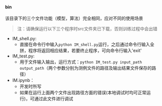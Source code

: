 #### bin
该目录下的三个文件功能（模型，算法）完全相同，应对不同的使用场景
> 注：请确保运行以下三个程序时src文件夹已下载，否则训练过程中会出错
+ IM_shell.py:
  + 直接在命令行中输入`python IM_shell.py`运行，之后通过命令行输入全拼，程序将返回相应结果，若要终止程序，可向命令行输入'exit'
+ IM_test.py:
  + 用于文件输入输出，运行方式：`python IM_test.py input_path output_path`（两个参数分别为测例文件的路径及输出结果文件保存的路径）
+ IM.ipynb：
  + 开发时所写
  + 如果在运行上面两个文件出现路径方面的错误(本地调试时均可正常运行)，可通过此文件进行调试
